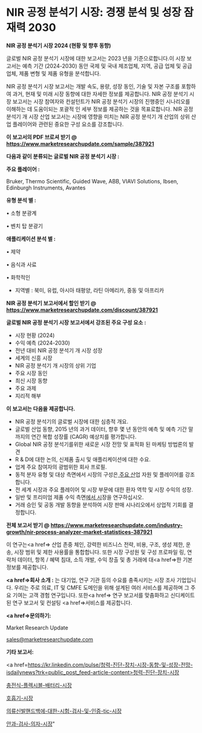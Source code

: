 # NIR 공정 분석기 시장: 경쟁 분석 및 성장 잠재력 2030

<strong>NIR 공정 분석기 시장 2024 (현황 및 향후 동향)</strong>

글로벌 NIR 공정 분석기 시장에 대한 보고서는 2023 년을 기준으로합니다.이 시장 보고서는 예측 기간 (2024-2030) 동안 국제 및 국내 제조업체, 지역, 공급 업체 및 공급 업체, 제품 변형 및 제품 유형을 분석합니다.

NIR 공정 분석기 시장 보고서는 개발 속도, 용량, 성장 동인, 기술 및 자본 구조를 포함하여 과거, 현재 및 미래 시장 동향에 대한 자세한 정보를 제공합니다. NIR 공정 분석기 시장 보고서는 시장 참여자와 컨설턴트가 NIR 공정 분석기 시장의 진행중인 시나리오를 이해하는 데 도움이되는 포괄적 인 세부 정보를 제공하는 것을 목표로합니다. NIR 공정 분석기 개 시장 산업 보고서는 시장에 영향을 미치는 NIR 공정 분석기 개 산업의 상위 산업 플레이어와 관련된 중요한 구성 요소를 강조합니다.



<strong>이 보고서의 PDF 브로셔 받기 @ <a href=https://www.marketresearchupdate.com/sample/387921>https://www.marketresearchupdate.com/sample/387921</a></strong>



<strong>다음과 같이 분류되는 글로벌 NIR 공정 분석기 시장 :</strong>



<strong>주요 플레이어 :</strong>

Bruker, Thermo Scientific, Guided Wave, ABB, VIAVI Solutions, Ibsen, Edinburgh Instruments, Avantes



<strong>유형 분석 별 :</strong>

• 소형 분광계

• 벤치 탑 분광기



<strong>애플리케이션 분석 별 :</strong>

• 제약

• 음식과 사료

• 화학적인

<ul>
  <li>지역별 : 북미, 유럽, 아시아 태평양, 라틴 아메리카, 중동 및 아프리카</li>
</ul>


<strong>NIR 공정 분석기 보고서에서 할인 받기 @ <a href=https://www.marketresearchupdate.com/discount/387921>https://www.marketresearchupdate.com/discount/387921</a></strong>



<strong>글로벌 NIR 공정 분석기 시장 보고서에서 강조된 주요 구성 요소 :</strong>
<ul>
  <li>시장 현황 (2024)</li>
  <li>수익 예측 (2024-2030)</li>
  <li>전년 대비 NIR 공정 분석기 개 시장 성장</li>
  <li>세계의 신흥 시장</li>
  <li>NIR 공정 분석기 개 시장의 상위 기업</li>
  <li>주요 시장 동인</li>
  <li>최신 시장 동향</li>
  <li>주요 과제</li>
  <li>지리적 해부</li>
</ul>


<strong>이 보고서는 다음을 제공합니다.</strong>
<ul>
  <li>NIR 공정 분석기의 글로벌 시장에 대한 심층적 개요.</li>
  <li>글로벌 산업 동향, 2015 년의 과거 데이터, 향후 몇 년 동안의 예측 및 예측 기간 말까지의 연간 복합 성장률 (CAGR) 예상치를 평가합니다.</li>
  <li>Global NIR 공정 분석기를위한 새로운 시장 전망 및 표적화 된 마케팅 방법론의 발견</li>
  <li>R &amp; D에 대한 논의, 신제품 출시 및 애플리케이션에 대한 수요.</li>
  <li>업계 주요 참여자의 광범위한 회사 프로필.</li>
  <li>동적 분자 유형 및 대상 측면에서 시장의 구성은<a href=> 주요 산</a>업 자원 및 플레이어를 강조합니다.</li>
  <li>전 세계 시장과 주요 플레이어 및 시장 부문에 대한 환자 역학 및 시장 수익의 성장.</li>
  <li>일반 및 프리미엄 제품 수익 측면<a href=>에서 시</a>장을 연구하십시오.</li>
  <li>거래 승인 및 공동 개발 동향을 분석하여 시장 판매 시나리오에서 상업적 기회를 결정합니다.</li>
</ul>



<strong>전체 보고서 받기 @ <a href=https://www.marketresearchupdate.com/industry-growth/nir-process-analyzer-market-statistices-387921>https://www.marketresearchupdate.com/industry-growth/nir-process-analyzer-market-statistices-387921</a></strong>

이 연구는<a href=> 산업 존중</a> 체인, 강력한 비즈니스 전략, 비용, 구조, 생성 제한, 운송, 시장 범위 및 제한 사용률을 통합합니다. 또한 시장 구성원 및 구성 프로파일 링, 연락처 데이터, 항목 / 혜택 침대, 소득 개발, 수익 창출 및 총 거래에 대<a href=>한 기본 </a>정보를 제공합니다.



<strong><a href=>회사 소</a>개 :</strong>
는 대기업, 연구 기관 등의 수요를 충족시키는 시장 조사 기업입니다. 우리는 주로 의료, IT 및 CMFE 도메인을 위해 설계된 여러 서비스를 제공하며 그 주요 기여는 고객 경험 연구입니다. 또한<a href=> 연구 보</a>고서를 맞춤화하고 신디케이트 된 연구 보고서 및 컨설팅 <a href=>서비스</a>를 제공합니다.



<strong><a href=>문의하기:</a></strong>

Market Research Update

sales@marketresearchupdate.com



<strong>기타 보고서:</strong>

<a href=https://kr.linkedin.com/pulse/청력-진단-장치-시장-동향-및-성장-전망-isdailynews?trk=public_post_feed-article-content>청력-진단-장치-시장</a>

<a href=https://www.linkedin.com/pulse/충전식-플렉시블-배터리-시장-현재-및-미래-성장-2029-analytics-alchemy-360-analysis/>충전식-플렉시블-배터리-시장</a>

<a href=https://www.linkedin.com/pulse/호흡기-시장-세분화-연구-및-목표-고객2029년-data-dive-diaries-24-analysis-a89mf/>호흡기-시장</a>

<a href=https://www.linkedin.com/pulse/의류신발핸드백에-대한-시험-검사-및-인증-tic-시장-세분화-연구-zdrcf/>의류신발핸드백에-대한-시험-검사-및-인증-tic-시장</a>

<a href=https://www.linkedin.com/pulse/안과-검사-의자-시장-현재-및-미래-성장-2030-survey-spotlight-pro-24-analysis-bxevf/>안과-검사-의자-시장</a>"

